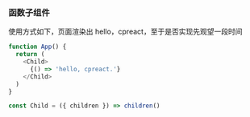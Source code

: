 ### 函数子组件

使用方式如下，页面渲染出 hello，cpreact，至于是否实现先观望一段时间

```js
function App() {
  return (
    <Child>
      {() => 'hello, cpreact.'}
    </Child>
  )
}

const Child = ({ children }) => children()
```